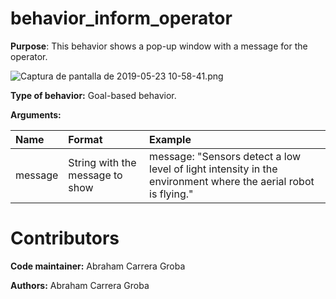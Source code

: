 # behavior_inform_operator

**Purpose**: This behavior shows a pop-up window with a message for the operator.

![Captura de pantalla de 2019-05-23 10-58-41.png](https://bitbucket.org/repo/rokr9B/images/2418177015-Captura%20de%20pantalla%20de%202019-05-23%2010-58-41.png)


**Type of behavior:** Goal-based behavior.

**Arguments:** 

| Name    |   Format  |  Example |  
| :-----------| :---------| :--------|
| message |String with the message to show|message: "Sensors detect a low level of light intensity in the environment where the aerial robot is flying."|	

# Contributors

**Code maintainer:** Abraham Carrera Groba

**Authors:** Abraham Carrera Groba
